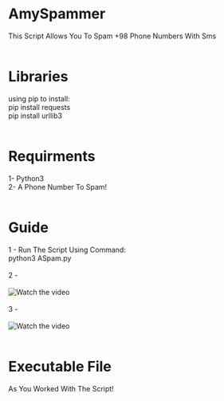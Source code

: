 # AmySpammer
This Script Allows You To Spam +98 Phone Numbers With Sms
<br><br>
# Libraries
using pip to install:
<br>
pip install requests
<br>
pip install urllib3
<br><br>
# Requirments
1- Python3
<br>
2- A Phone Number To Spam!
<br><br>
# Guide
1 - Run The Script Using Command:
<br>
python3 ASpam.py
<br><br>
2 - 
<br><br>
![Watch the video]()
<br><br>
3 - 
<br><br>
![Watch the video]()
<br><br>
# Executable File
As You Worked With The Script!
